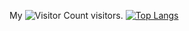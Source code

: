 My ![Visitor Count](https://profile-counter.glitch.me/Zhenghao-He/count.svg) visitors.
[![Top Langs](https://github-readme-stats.vercel.app/api/top-langs/?username=Zhenghao-He)](https://github.com/Zhenghao-He/github-readme-stats)
